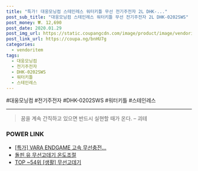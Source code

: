 ```yaml
--- 
title: "특가! 대웅모닝컴 스테인레스 워터키틀 무선 전기주전자 2L DHK-..." 
post_sub_title: "대웅모닝컴 스테인레스 워터키틀 무선 전기주전자 2L DHK-0202SWS" 
post_money: ₩. 12,690 
post_date: 2020.01.29 
post_img_url: https://static.coupangcdn.com/image/product/image/vendoritem/2019/03/26/3492583396/e90ba9f2-3c6d-45ec-8692-57c1b5676170.jpg 
post_link_url: https://coupa.ng/bnHU7g 
categories: 
  - vendoritem 
tags: 
  - 대웅모닝컴 
  - 전기주전자 
  - DHK-0202SWS 
  - 워터키틀 
  - 스테인레스 
--- 
```

  #대웅모닝컴 #전기주전자 #DHK-0202SWS #워터키틀 #스테인레스 
<hr> 

> 꿈을 계속 간직하고 있으면 반드시 실현할 때가 온다. – 괴테 


### POWER LINK

* <a href="https://blog.naver.com/santokki14/221788102347" target="_blank">[특가] VARA ENDGAME 고속 무선충전...</a>
* <a href="https://blog.naver.com/sakai111/221784122222" target="_blank">돌핀 유 무선고데기 온도조절</a>
* <a href="https://blog.naver.com/fasyy4321/221784009286" target="_blank"> TOP ~54위 [생활] 무선고데기</a>
